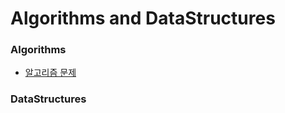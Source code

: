 # Algorithms and DataStructures


### Algorithms
* [알고리즘 문제](/Algorithms/Algorithms.md/#algorithm_problem)




### DataStructures
